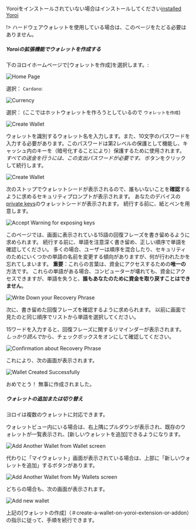 
Yoroiをインストールされていない場合はインストールしてください[installed Yoroi](Wallets/Yoroi/yoroi.md#install)

!> ハードウェアウォレットを使用している場合は、このページをたどる必要はありません。

##### Yoroiの拡張機能でウォレットを作成する

下のヨロイホームページで[ウォレットを作成]を選択します。:

![Home Page](https://raw.githubusercontent.com/cardano-community/support-faq/images/docs/images/yoroi-home.jpg ':size=50%')

選択： `Cardano`:

![Currency](https://raw.githubusercontent.com/cardano-community/support-faq/images/docs/images/yoroi-select-currency.jpg ':size=30%')

選択： (ここではホットウォレットを作ろうとしているので `ウォレットを作成`)

![Create Wallet](https://raw.githubusercontent.com/cardano-community/support-faq/images/docs/images/yoroi-create-wallet.jpg ':size=30%')

ウォレットを識別するウォレット名を入力します。また、10文字のパスワードを入力する必要があります。このパスワードは第2レベルの保護として機能し、キャッシュ内のキーを（暗号化することにより）保護するために使用されます。 *すべての送金を行うには、この支出パスワードが必要です。* ボタンをクリックして続行します。

![Create Wallet](https://raw.githubusercontent.com/cardano-community/support-faq/images/docs/images/yoroi-new-wallet.jpg ':size=30%')

次のストップでウォレットシードが表示されるので、誰もいないことを**確認**するように求めるセキュリティプロンプトが表示されます。 あなたのデバイスの[private keys](wallets.md#basics-about-private-keys)のウォレットシードが表示されます。 続行する前に、紙とペンを用意します。

![Accept Warning for exposing keys](https://raw.githubusercontent.com/cardano-community/support-faq/images/docs/images/yoroi-seed-acceptance.jpg ':size=30%')

このページでは、画面に表示されている15語の回復フレーズを書き留めるように求められます。 続行する前に、単語を注意深く書き留め、正しい順序で単語を確認してください。 多くの場合、ユーザーは順序を混合したり、セキュリティのためにいくつかの単語の名前を変更する傾向がありますが、何が行われたかを忘れてしまいます。
**重要**：これらの言葉は、資金にアクセスするための**唯一の**方法です。 これらの単語がある場合、コンピューターが壊れても、資金にアクセスできますが、単語を失うと、**誰もあなたのために資金を取り戻すことはできません**。

![Write Down your Recovery Phrase](https://raw.githubusercontent.com/cardano-community/support-faq/images/docs/images/yoroi-seed.jpg ':size=30%')

次に、書き留めた回復フレーズを確認するように求められます。 以前に画面で見たのと同じ順序でリストから単語を選択してください。

15ワードを入力すると、回復フレーズに関するリマインダーが表示されます。 *しっかり読んで*から、チェックボックスをオンにして確認してください。

![Confirmation about Recovery Phrase](https://raw.githubusercontent.com/cardano-community/support-faq/images/docs/images/yoroi-confirm-seed.jpg ':size=30%')

これにより、次の画面が表示されます。

![Wallet Created Successfully](https://raw.githubusercontent.com/cardano-community/support-faq/images/docs/images/yoroi-wallet-created.jpg ':size=30%')

おめでとう！ 無事に作成されました。

##### ウォレットの追加または切り替え

ヨロイは複数のウォレットに対応できます。

ウォレットビュー内にいる場合は、右上隅にプルダウンが表示され、既存のウォレットが一覧表示され、[新しいウォレットを追加]できるようになります。

![Add Another Wallet from Wallet screen](https://raw.githubusercontent.com/cardano-community/support-faq/images/docs/images/yoroi-multiple-wallet-add.jpg ':size=30%')

代わりに「マイウォレット」画面が表示されている場合は、上部に「新しいウォレットを追加」するボタンがあります。

![Add Another Wallet from My Wallets screen](https://raw.githubusercontent.com/cardano-community/support-faq/images/docs/images/yoroi-multiple-wallet-add2.jpg ':size=30%')

どちらの場合も、次の画面が表示されます。

![Add new wallet](https://raw.githubusercontent.com/cardano-community/support-faq/images/docs/images/yoroi-multiple-add-new-wallet.jpg ':size=30%')

上記の[ウォレットの作成]（＃create-a-wallet-on-yoroi-extension-or-addon）の指示に従って、手順を続行できます。
